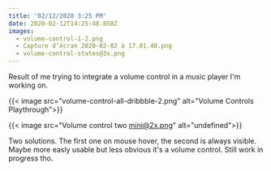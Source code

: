```yaml
---
title: '02/12/2020 3:25 PM'
date: 2020-02-12T14:25:48.858Z
images:
  - volume-control-1-2.png
  - Capture d’écran 2020-02-02 à 17.01.40.png
  - volume-control-states@3x.png
---
```

Result of me trying to integrate a volume control in a music player I'm working on.

{{< image src="volume-control-all-dribbble-2.png" alt="Volume Controls Playthrough">}}

{{< image src="Volume control two mini@2x.png" alt="undefined">}}

Two solutions. The first one on mouse hover, the second is always visible. Maybe more easly usable but less obvious it's a volume control. Still work in progress tho.
